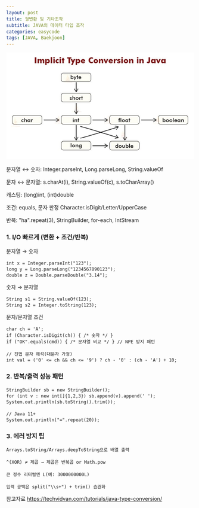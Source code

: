 ```yaml
---
layout: post
title: 형변환 및 기타조작
subtitle: JAVA의 데이터 타입 조작
categories: easycode
tags: [JAVA, Baekjoon]
---
```



![banner](/assets/images/0814/(type)banner.jpg)

문자열 ↔ 숫자: Integer.parseInt, Long.parseLong, String.valueOf

문자 ↔ 문자열: s.charAt(i), String.valueOf(c), s.toCharArray()

캐스팅: (long)int, (int)double

조건: equals, 문자 판정 Character.isDigit/Letter/UpperCase

반복: "ha".repeat(3), StringBuilder, for-each, IntStream

### 1. I/O 빠르게 (변환 + 조건/반복)

문자열 → 숫자

    int x = Integer.parseInt("123");
    long y = Long.parseLong("1234567890123");
    double z = Double.parseDouble("3.14");


숫자 → 문자열

    String s1 = String.valueOf(123);
    String s2 = Integer.toString(123);


문자/문자열 조건

    char ch = 'A';
    if (Character.isDigit(ch)) { /* 숫자 */ }
    if ("OK".equals(cmd)) { /* 문자열 비교 */ } // NPE 방지 패턴

    // 진법 문자 해석(대문자 가정)
    int val = ('0' <= ch && ch <= '9') ? ch - '0' : (ch - 'A') + 10;


### 2. 반복/출력 성능 패턴

    StringBuilder sb = new StringBuilder();
    for (int v : new int[]{1,2,3}) sb.append(v).append(' ');
    System.out.println(sb.toString().trim());

    // Java 11+
    System.out.println("=".repeat(20));


### 3. 에러 방지 팁

    Arrays.toString/Arrays.deepToString으로 배열 출력

    ^(XOR) ≠ 제곱 → 제곱은 반복곱 or Math.pow

    큰 정수 리터럴엔 L(예: 3000000000L)

    입력 공백은 split("\\s+") + trim() 습관화





참고자료
https://techvidvan.com/tutorials/java-type-conversion/
